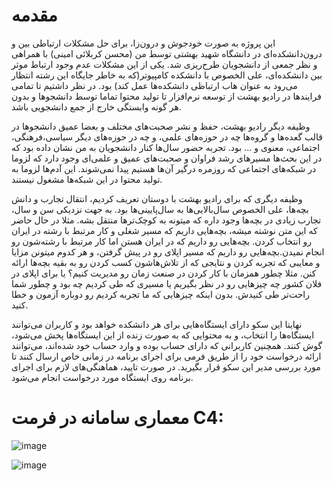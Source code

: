 # مقدمه
این پروژه به صورت خودجوش و درون‌زا، برای حل مشکلات ارتباطی بین و درون‌دانشکده‌ای در دانشگاه شهید بهشتی توسط من (محسن کربلائی امینی) با همراهی و نظر جمعی از دانشجویان طرح‌ریزی شد.
یکی از این مشکلات عدم وجود ارتباط موثر بین دانشکده‌ای، علی الخصوص با دانشکده کامپیوتر(که به خاطر جایگاه این رشته انتظار می‌رود به عنوان هاب ارتباظی دانشکده‌ها عمل کند) بود. در نظر داشتیم تا تمامی فرایند‌ها در رادیو بهشت از توسعه نرم‌افزار تا تولید محتوا تماما توسط دانشجوها و بدون هر گونه وابستگی خارج از جمع دانشجویی باشد. 

وظیفه دیگر رادیو بهشت، حفظ و نشر صحبت‌های مختلف و بعضا عمیق دانشجو‌ها در قالب گعده‌ها و گروه‌ها چه در حوزه‌های علمی، و چه در حوزه‌های دیگر سیاسی،‌فرهنگی، اجتماعی، معنوی و ... بود. تجربه حضور سال‌ها کنار دانشجویان به من نشان داده بود که در این بحث‌ها مسیر‌های رشد فراوان و صحبت‌های عمیق و علمی‌ای وجود دارد که لزوما در شبکه‌های اجتماعی که روزمره درگیر آن‌ها هستیم پیدا نمی‌شوند. این آدم‌ها لزوما به تولید محتوا در این شبکه‌ها مشغول نیستند.

وظیفه دیگری که برای رادیو بهشت با دوستان تعریف کردیم، انتقال تجارب و دانش بچه‌ها، علی الخصوص سال‌بالایی‌ها به سال‌پایینی‌ها بود. به جهت نزدیکی سن و سال، تجارب زیادی در بچه‌ها وجود داره که میتونه به کوچک‌تر‌ها منتقل بشه. مثلا در حال حاضر که این متن نوشته میشه، بچه‌هایی داریم که مسیر شغلی و کار مرتبط با رشته در ایران رو انتخاب کردن. بچه‌هایی رو داریم که در ایران هستن اما کار مرتبط با رشته‌شون رو انجام نمیدن.بچه‌هایی رو داریم که مسیر اپلای رو در پیش گرفتن، و هر کدوم میتونن مزایا و معایبی که تجربه کردن و نتایجی که از تلاش‌هاشون کسب کردن رو به بقیه بچه‌ها ارائه کنن. مثلا چطور همزمان با کار کردن در صنعت زمان رو مدیریت کنیم؟ یا برای اپلای در فلان کشور چه چیز‌هایی رو در نظر بگیریم یا مسیری که طی کردیم چه بود و چطور شما راحت‌تر طی کنیدش. بدون اینکه چیز‌هایی که ما تجربه کردیم رو دوباره آزمون و خطا کنید.

نهایتا
این سکو دارای ایستگاه‌هایی برای هر دانشکده خواهد بود و کاربران می‌توانند ایستگاه‌ها را انتخاب، و به محتوایی که به صورت زنده از این ایستگاه‌ها پخش می‌شود، گوش کنند.
همچنین کاربرانی که دارای حساب بوده و وارد حساب خود شده‌اند، می‌توانند ارائه درخواست خود را از طریق فرمی برای اجرای برنامه در زمانی خاص ارسال کنند تا مورد بررسی مدیر این سکو قرار بگیرید.
در صورت تایید، هماهنگی‌های لازم برای اجرای برنامه روی ایستگاه مورد درخواست انجام می‌شود.  

# معماری سامانه در فرمت C4:
![image](https://github.com/user-attachments/assets/aa385508-a916-4116-a969-026d30e6b750)

![image](https://github.com/user-attachments/assets/069206ed-573a-47cb-a262-70a373de0a2f)

